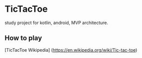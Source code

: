 # TicTacToe

study project for kotlin, android, MVP architecture.

## How to play

[TicTacToe Wikipedia] (https://en.wikipedia.org/wiki/Tic-tac-toe)
